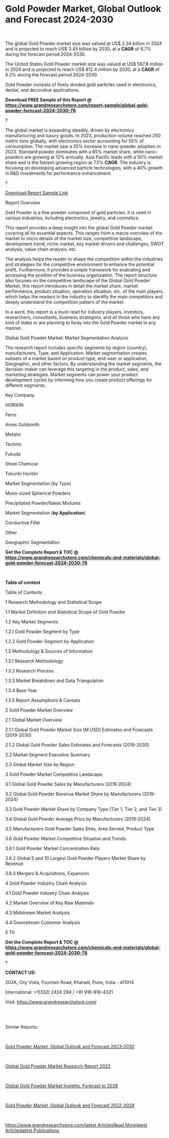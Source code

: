<h1>Gold Powder Market, Global Outlook and Forecast 2024-2030</h1><br/><p>The global Gold Powder market size was valued at US$ 2.34 billion in 2024 and is projected to reach US$ 3.45 billion by 2030, at a <strong>CAGR</strong> of 6.7% during the forecast period 2024-2030.</p>
 
 
 
 <p>The United States Gold Powder market size was valued at US$ 567.8 million in 2024 and is projected to reach US$ 812.4 million by 2030, at a <strong>CAGR</strong> of 6.2% during the forecast period 2024-2030.</p>
 
 
 
 <p>Gold Powder consists of finely divided gold particles used in electronics, dental, and decorative applications.</p>
 
 
 
 <div><b>Download FREE Sample of this Report @ <a href="https://www.grandresearchstore.com/report-sample/global-gold-powder-forecast-2024-2030-78">https://www.grandresearchstore.com/report-sample/global-gold-powder-forecast-2024-2030-78</a></b></div>
 
 
 
 <p>? </p>
 
 
 
 <p>The global market is expanding steadily, driven by electronics manufacturing and luxury goods. In 2023, production volume reached 250 metric tons globally, with electronics sector accounting for 55% of consumption. The market saw a 35% increase in nano-powder adoption in 2023. Standard powder dominates with a 65% market share, while nano-powders are growing at 12% annually. Asia Pacific leads with a 50% market share and is the fastest-growing region at 7.5% <strong>CAGR</strong>. The industry is focusing on developing advanced particle technologies, with a 40% growth in R&D investments for performance enhancement.</p>
 
 
 
 <p>? </p>
 
 
 
 <p><a href="https://www.grandresearchstore.com/mr-admin/report-sample/global-gold-powder-forecast-2024-2030-78">Download Report Sample Link</a></p>
 
 
 
 <p>Report Overview</p>
 
 
 
 <p>Gold Powder is a fine powder composed of gold particles. It is used in various industries, including electronics, jewelry, and cosmetics.</p>
 
 
 
 <p>This report provides a deep insight into the global Gold Powder market covering all its essential aspects. This ranges from a macro overview of the market to micro details of the market size, competitive landscape, development trend, niche market, key market drivers and challenges, SWOT analysis, value chain analysis, etc.</p>
 
 
 
 <p>The analysis helps the reader to shape the competition within the industries and strategies for the competitive environment to enhance the potential profit. Furthermore, it provides a simple framework for evaluating and accessing the position of the business organization. The report structure also focuses on the competitive landscape of the Global Gold Powder Market, this report introduces in detail the market share, market performance, product situation, operation situation, etc. of the main players, which helps the readers in the industry to identify the main competitors and deeply understand the competition pattern of the market.</p>
 
 
 
 <p>In a word, this report is a must-read for industry players, investors, researchers, consultants, business strategists, and all those who have any kind of stake or are planning to foray into the Gold Powder market in any manner.</p>
 
 
 
 <p>Global Gold Powder Market: Market Segmentation Analysis</p>
 
 
 
 <p>The research report includes specific segments by region (country), manufacturers, Type, and Application. Market segmentation creates subsets of a market based on product type, end-user or application, Geographic, and other factors. By understanding the market segments, the decision-maker can leverage this targeting in the product, sales, and marketing strategies. Market segments can power your product development cycles by informing how you create product offerings for different segments.</p>
 
 
 
 <p>Key Company</p>
 
 
 
 <p>HORIKIN</p>
 
 
 
 <p>Ferro</p>
 
 
 
 <p>Ames Goldsmith</p>
 
 
 
 <p>Metalor</p>
 
 
 
 <p>Technic</p>
 
 
 
 <p>Fukuda</p>
 
 
 
 <p>Shoei Chemical</p>
 
 
 
 <p>Tokuriki Honten</p>
 
 
 
 <p>Market Segmentation (by Type)</p>
 
 
 
 <p>Mono-sized Spherical Powders</p>
 
 
 
 <p>Precipitated Powder/flakes Mixtures</p>
 
 
 
 <p>Market Segmentation (<strong>by Application</strong>)</p>
 
 
 
 <p>Conductive Filler</p>
 
 
 
 <p>Other</p>
 
 
 
 <p>Geographic Segmentation</p>
 
 
 
 <div><b>Get the Complete Report & TOC @ <a href="https://www.grandresearchstore.com/chemicals-and-materials/global-gold-powder-forecast-2024-2030-78">https://www.grandresearchstore.com/chemicals-and-materials/global-gold-powder-forecast-2024-2030-78</a></b></div>
 
 
 
 <p><br />
 
 <b>Table of content</b></p>
 
 
 
 <p>Table of Contents<br />
 
 1 Research Methodology and Statistical Scope<br />
 
 1.1 Market Definition and Statistical Scope of Gold Powder<br />
 
 1.2 Key Market Segments<br />
 
 1.2.1 Gold Powder Segment by Type<br />
 
 1.2.2 Gold Powder Segment by Application<br />
 
 1.3 Methodology & Sources of Information<br />
 
 1.3.1 Research Methodology<br />
 
 1.3.2 Research Process<br />
 
 1.3.3 Market Breakdown and Data Triangulation<br />
 
 1.3.4 Base Year<br />
 
 1.3.5 Report Assumptions & Caveats<br />
 
 2 Gold Powder Market Overview<br />
 
 2.1 Global Market Overview<br />
 
 2.1.1 Global Gold Powder Market Size (M USD) Estimates and Forecasts (2019-2030)<br />
 
 2.1.2 Global Gold Powder Sales Estimates and Forecasts (2019-2030)<br />
 
 2.2 Market Segment Executive Summary<br />
 
 2.3 Global Market Size by Region<br />
 
 3 Gold Powder Market Competitive Landscape<br />
 
 3.1 Global Gold Powder Sales by Manufacturers (2019-2024)<br />
 
 3.2 Global Gold Powder Revenue Market Share by Manufacturers (2019-2024)<br />
 
 3.3 Gold Powder Market Share by Company Type (Tier 1, Tier 2, and Tier 3)<br />
 
 3.4 Global Gold Powder Average Price by Manufacturers (2019-2024)<br />
 
 3.5 Manufacturers Gold Powder Sales Sites, Area Served, Product Type<br />
 
 3.6 Gold Powder Market Competitive Situation and Trends<br />
 
 3.6.1 Gold Powder Market Concentration Rate<br />
 
 3.6.2 Global 5 and 10 Largest Gold Powder Players Market Share by Revenue<br />
 
 3.6.3 Mergers & Acquisitions, Expansion<br />
 
 4 Gold Powder Industry Chain Analysis<br />
 
 4.1 Gold Powder Industry Chain Analysis<br />
 
 4.2 Market Overview of Key Raw Materials<br />
 
 4.3 Midstream Market Analysis<br />
 
 4.4 Downstream Customer Analysis<br />
 
 5 Th</p>
 
 
 
 <div><b>Get the Complete Report & TOC @ <a href="https://www.grandresearchstore.com/chemicals-and-materials/global-gold-powder-forecast-2024-2030-78">https://www.grandresearchstore.com/chemicals-and-materials/global-gold-powder-forecast-2024-2030-78</a></b></div>
 
 
 
 <p>? </p>
 
 
 
 <p><b>CONTACT US:</b><br />
 
 203A, City Vista, Fountain Road, Kharadi, Pune, India - 411014<br />
 
 International: +1(332) 2424 294 / +91 916-916-4321<br />
 
 Visit: <a href="https://www.grandresearchstore.com/">https://www.grandresearchstore.com/</a><br />
 
 <br />
 
 <br />
 
 Similar Reports:<br />
 
 <br />
 
 <a href="https://www.grandresearchstore.com/chemicals-and-materials/global-gold-powder-forecast-2023-2030-549">Gold Powder Market, Global Outlook and Forecast 2023-2030</a><br />
 
 <br />
 
 <a href="https://www.grandresearchstore.com/chemicals-and-materials/global-gold-powder-2022-427">Global Gold Powder Market Research Report 2022</a><br />
 
 <br />
 
 <a href="https://www.grandresearchstore.com/chemicals-and-materials/global-gold-powder-2028-55">Global Gold Powder Market Insights, Forecast to 2028</a><br />
 
 <br />
 
 <a href="https://www.grandresearchstore.com/chemicals-and-materials/global-gold-powder-forecast-2022-2028-828">Gold Powder Market, Global Outlook and Forecast 2022-2028</a><br />
 
 <br />
 
 <a href="https://gyeongbokgung.com">https://www.grandresearchstore.com/</a><a href="https://hallyeomaritime.com">latest Articles</a><a href="https://jingwansa.com">Read More</a><a href="https://nguoiviet.jp/">latest Articles</a><a href="https://www.intelmarketresearch.com/">latest Publications</a></p>